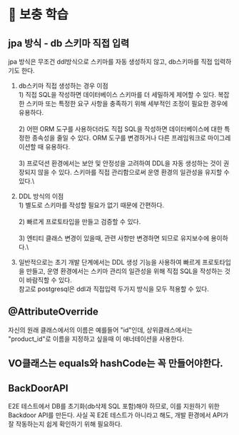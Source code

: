 # 🔸 보충 학습

## jpa 방식 - db 스키마 직접 입력

jpa 방식은 무조건 ddl방식으로 스키마를 자동 생성하지 않고,  db스키마를 직접 입력하기도 한다.

1. db스키마 직접 생성하는 경우 이점\
   1\) 직접 SQL을 작성하면 데이터베이스 스키마를 더 세밀하게 제어할 수 있다. 복잡한 스키마 또는 특정한 요구 사항을 충족하기 위해 세부적인 조정이 필요한 경우에 유용하다.\
   \
   2\) 어떤 ORM 도구를 사용하더라도 직접 SQL을 작성하면 데이터베이스에 대한 특정한 종속성을 줄일 수 있다. ORM 도구를 변경하거나 다른 프레임워크로 마이그레이션할 때 유용하다.\
   \
   3\) 프로덕션 환경에서는 보안 및 안정성을 고려하여 DDL을 자동 생성하는 것이 권장되지 않을 수 있다. 스키마를 직접 관리함으로써 운영 환경의 일관성을 유지할 수 있다.\

2. DDL 방식의 이점\
   1\) 별도로 스키마를 작성할 필요가 없기 때문에 간편하다.\
   \
   2\) 빠르게 프로토타입을 만들고 검증할 수 있다.\
   \
   3\) 엔티티 클래스 변경이 있을때, 관련 사항만 변경하면 되므로 유지보수에 용이하다.\

3. 일반적으로는 초기 개발 단계에서는 DDL 생성 기능을 사용하여 빠르게 프로토타입을 만들고, 운영 환경에서는 스키마 관리의 일관성을 위해 직접 SQL을 작성하는 것이 바람직할 수 있다.\
   참고로 postgresql은 ddl과 직접입력 두가지 방식을 모두 적용할 수 있다.

## @AttributeOverride

자신의 원래 클래스에서의 이름은 예를들어 "id"인데, 상위클래스에서는 "product\_id"로 이름을 지정하고 싶을때 이 애너테이션을 사용한다.

## VO클래스는 equals와 hashCode는 꼭 만들어야한다.

## BackDoorAPI

E2E 테스트에서 DB를 초기화(db삭제 SQL 포함)해야 하므로, 이를 지원하기 위한 Backdoor API를 만든다. 사실 꼭 E2E 테스트가 아니라고 해도, 개발 환경에서 API가 잘 작동하는지 쉽게 확인하기 위해 필요하다.
